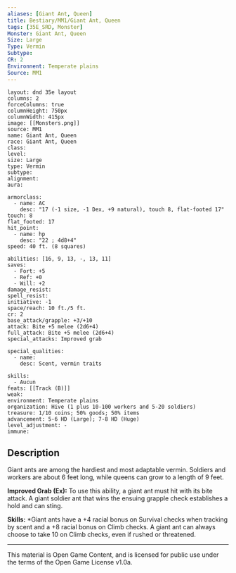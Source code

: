 ```yaml
---
aliases: [Giant Ant, Queen]
title: Bestiary/MM1/Giant Ant, Queen
tags: [35E_SRD, Monster]
Monster: Giant Ant, Queen
Size: Large
Type: Vermin
Subtype: 
CR: 2
Environnent: Temperate plains
Source: MM1
---
```


```statblock
layout: dnd 35e layout
columns: 2
forceColumns: true
columnHeight: 750px
columnWidth: 415px
image: [[Monsters.png]]
source: MM1
name: Giant Ant, Queen
race: Giant Ant, Queen
class: 
level: 
size: Large
type: Vermin
subtype: 
alignment: 
aura: 

armorclass:
  - name: AC
    desc: "17 (-1 size, -1 Dex, +9 natural), touch 8, flat-footed 17"
touch: 8
flat_footed: 17
hit_point:
  - name: hp
    desc: "22 ; 4d8+4"
speed: 40 ft. (8 squares)

abilities: [16, 9, 13, -, 13, 11]
saves:
  - Fort: +5
  - Ref: +0
  - Will: +2
damage_resist: 
spell_resist: 
initiative: -1
space/reach: 10 ft./5 ft.
cr: 2
base_attack/grapple: +3/+10
attack: Bite +5 melee (2d6+4)
full_attack: Bite +5 melee (2d6+4)
special_attacks: Improved grab

special_qualities:
  - name: 
    desc: Scent, vermin traits

skills:
  - Aucun
feats: [[Track (B)]]
weak: 
environment: Temperate plains
organization: Hive (1 plus 10-100 workers and 5-20 soldiers)
treasure: 1/10 coins; 50% goods; 50% items
advancement: 5-6 HD (Large); 7-8 HD (Huge)
level_adjustment: -
immune: 
```

## Description

<p>Giant ants are among the hardiest and most adaptable vermin. Soldiers and workers are about 6 feet long, while queens can grow to a length of 9 feet.</p>
<p>
            <b>Improved Grab (Ex):</b> To use this ability, a giant ant must hit with its bite attack. A giant soldier ant that wins the ensuing grapple check establishes a hold and can sting.</p>
<p>
            <b>Skills:</b> *Giant ants have a +4 racial bonus on Survival checks when tracking by scent and a +8 racial bonus on Climb checks. A giant ant can always choose to take 10 on Climb checks, even if rushed or threatened.</p>

---

This material is Open Game Content, and is licensed for public use under
the terms of the Open Game License v1.0a.

